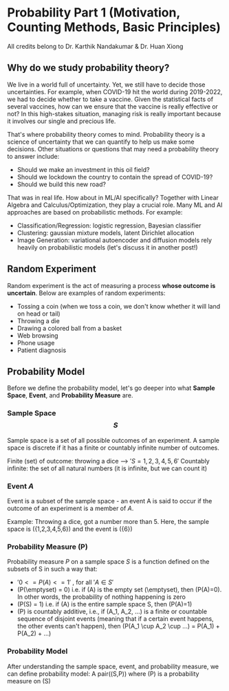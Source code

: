 # Probability Part 1 (Motivation, Counting Methods, Basic Principles)
All credits belong to Dr. Karthik Nandakumar & Dr. Huan Xiong

## Why do we study probability theory?
We live in a world full of uncertainty. Yet, we still have to decide those uncertainties. For example, when COVID-19 hit the world during 2019-2022, we had to decide whether to take a vaccine. Given the statistical facts of several vaccines, how can we ensure that the vaccine is really effective or not? In this high-stakes situation, managing risk is really important because it involves our single and precious life.

That's where probability theory comes to mind. Probability theory is a science of uncertainty that we can quantify to help us make some decisions. Other situations or questions that may need a probability theory to answer include:
- Should we make an investment in this oil field?
- Should we lockdown the country to contain the spread of COVID-19?
- Should we build this new road?

That was in real life. How about in ML/AI specifically? Together with Linear Algebra and Calculus/Optimization, they play a crucial role. Many ML and AI approaches are based on probabilistic methods. For example:
- Classification/Regression: logistic regression, Bayesian classifier
- Clustering: gaussian mixture models, latent Dirichlet allocation
- Image Generation: variational autoencoder and diffusion models rely heavily on probabilistic models (let's discuss it in another post!)

## Random Experiment
Random experiment is the act of measuring a process **whose outcome is uncertain**. Below are examples of random experiments:
- Tossing a coin (when we toss a coin, we don't know whether it will land on head or tail)
- Throwing a die
- Drawing a colored ball from a basket
- Web browsing
- Phone usage
- Patient diagnosis

## Probability Model
Before we define the probability model, let's go deeper into what **Sample Space**, **Event**, and **Probability Measure** are.

### Sample Space $$S$$
Sample space is a set of all possible outcomes of an experiment. A sample space is discrete if it has a finite or countably infinite number of outcomes.

Finite (set) of outcome: throwing a dice --> $'S = {1,2,3,4,5,6}'$
Countably infinite: the set of all natural numbers (it is infinite, but we can count it)

### Event $A$
Event is a subset of the sample space - an event A is said to occur if the outcome of an experiment is a member of $`A`$. 

Example: Throwing a dice, got a number more than 5. Here, the sample space is \({1,2,3,4,5,6}\) and the event is \({6}\)

### Probability Measure \(P\)
Probability measure $`P`$ on a sample space $S$ is a function defined on the subsets of S in such a way that:
- $'0 <= P(A) <= 1'$ , for all $'A \in S'$
- \(P(\emptyset) = 0\) i.e. if \(A\) is the empty set \(\emptyset\), then \(P(A)=0\). In other words, the probability of nothing happening is zero
- \(P(S) = 1\) i.e. if \(A\) is the entire sample space S, then \(P(A)=1\)
- \(P\) is countably additive, i.e., if \(A_1, A_2, ...\) is a finite or countable sequence of disjoint events (meaning that if a certain event happens, the other events can't happen), then \(P(A_1 \cup A_2 \cup ...) = P(A_1) + P(A_2) + ...\)

### Probability Model
After understanding the sample space, event, and probability measure, we can define probability model: A pair(\(S,P\)) where \(P\) is a probability measure on \(S\)